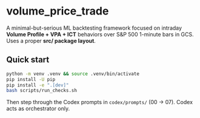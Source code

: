 # volume_price_trade

A minimal-but-serious ML backtesting framework focused on intraday **Volume Profile + VPA + ICT** behaviors over S&P 500 1-minute bars in GCS. Uses a proper **src/ package layout**.

## Quick start

```bash
python -m venv .venv && source .venv/bin/activate
pip install -U pip
pip install -e ".[dev]"
bash scripts/run_checks.sh
```

Then step through the Codex prompts in `codex/prompts/` (00 → 07). Codex acts as orchestrator only.
